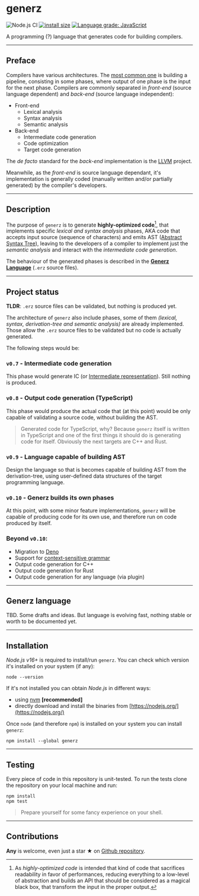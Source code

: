# generz
![Node.js CI](https://github.com/pintarj/generz/workflows/Node.js%20CI/badge.svg?branch=master) [![install size](https://packagephobia.now.sh/badge?p=generz)](https://packagephobia.now.sh/result?p=generz) [![Language grade: JavaScript](https://img.shields.io/lgtm/grade/javascript/g/pintarj/generz.svg?logo=lgtm&logoWidth=18)](https://lgtm.com/projects/g/pintarj/generz/context:javascript)

A programming (?) language that generates code for building compilers.

---
## Preface

Compilers have various architectures. The [most common one](https://cs.lmu.edu/~ray/notes/compilerarchitecture/) is building a pipeline, consisting in some phases, where output of one phase is the input for the next phase. Compilers are commonly separated in *front-end* (source language dependent) and *back-end* (source language independent):

- Front-end
    - Lexical analysis
    - Syntax analysis
    - Semantic analysis
- Back-end
    - Intermediate code generation
    - Code optimization
    - Target code generation

The *de facto* standard for the *back-end* implementation is the [LLVM](https://llvm.org/) project.

Meanwhile, as the *front-end* is source language dependant, it's implementation is generally coded (manually written and/or partially generated) by the compiler's developers.

---
## Description

The purpose of `generz` is to generate **highly-optimized code**[^1], that implements specific *lexical and syntax analysis* phases, AKA code that accepts input source (sequence of characters) and emits AST ([Abstract Syntax Tree](https://en.wikipedia.org/wiki/Abstract_syntax_tree)), leaving to the developers of a compiler to implement just the *semantic analysis* and interact with the *intermediate code generation*.

The behaviour of the generated phases is described in the [**Generz Language**](#generz-language) (`.erz` source files).


[^1]: As *highly-optimized code* is intended that kind of code that sacrifices readability in favor of performances, reducing everything to a low-level of abstraction and builds an API that should be considered as a magical black box, that transform the input in the proper output.

---
## Project status

**TLDR**: `.erz` source files can be validated, but nothing is produced yet.

The architecture of `generz` also include phases, some of them *(lexical, syntax, derivation-tree and semantic analysis)* are already implemented. Those allow the `.erz` source files to be validated but no code is actually generated.

The following steps would be:

### `v0.7` - Intermediate code generation

This phase would generate IC (or [Intermediate representation](https://en.wikipedia.org/wiki/Intermediate_representation)). Still nothing is produced.

### `v0.8` - Output code generation (TypeScript)

This phase would produce the actual code that (at this point) would be only capable of validating a source code, without building the AST.

> Generated code for TypeScript, why? Because `generz` itself is written in TypeScript and one of the first things it should do is generating code for itself. Obviously the next targets are C++ and Rust. 

### `v0.9` - Language capable of building AST

Design the language so that is becomes capable of building AST from the derivation-tree, using user-defined data structures of the target programming language.

### `v0.10` - Generz builds its own phases

At this point, with some minor feature implementations, `generz` will be capable of producing code for its own use, and therefore run on code produced by itself. 

### Beyond `v0.10`:

- Migration to [Deno](https://deno.land/)
- Support for [context-sensitive grammar](https://en.wikipedia.org/wiki/Context-sensitive_grammar)
- Output code generation for C++
- Output code generation for Rust
- Output code generation for any language (via plugin)

---
## Generz language

TBD. Some drafts and ideas. But language is evolving fast, nothing stable or worth to be documented yet.

---
## Installation

_Node.js v16+_ is required to install/run `generz`. You can check which version it's installed on your system (if any):

```shell
node --version
```

If it's not installed you can obtain _Node.js_ in different ways:
- using [nvm](https://github.com/nvm-sh/nvm) **[recommended]**
- directly download and install the binaries from [https://nodejs.org/](https://nodejs.org/)

Once `node` (and therefore `npm`) is installed on your system you can install `generz`:

```shell
npm install --global generz
```

---
## Testing

Every piece of code in this repository is unit-tested. To run the tests clone the repository on your local machine and run:

```shell
npm install
npm test
```

> Prepare yourself for some fancy experience on your shell.

---
## Contributions

**Any** is welcome, even just a star ★ on [Github repository](https://github.com/pintarj/generz).

